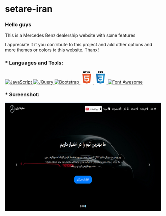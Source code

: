 # setare-iran

<h3>Hello guys</h3>
<p>This is a Mercedes Benz dealership website with some features</p>
<p>I appreciate it if you contribute to this project and add other options and more themes or colors to this website. Thanx!</p>

### * Languages and Tools:
<p align="left">
  <a href="https://developer.mozilla.org/en-US/docs/Web/JavaScript" target="_blank" title="JavaScript">
    <img src="https://upload.wikimedia.org/wikipedia/commons/thumb/6/6a/JavaScript-logo.png/800px-JavaScript-logo.png" alt="JavaScript" width="40" height="40"/>
  </a>
  
  <a href="https://jquery.com/" target="_blank" title="JQuery">
    <img src="https://cdn.icon-icons.com/icons2/2699/PNG/512/jquery_vertical_logo_icon_169489.png" alt="JQuery" width="40" height="40"/>
  </a>
  
  <a href="https://getbootstrap.com/" target="_blank" title="Bootstrap">
	<img src="https://getbootstrap.com/docs/5.3/assets/brand/bootstrap-logo-shadow.png" alt="Bootstrap" width="40" height="40"/>
  </a>
 
  <a href="https://www.w3schools.com/html/" target="_blank" title="HTML5">
    <img src="https://raw.githubusercontent.com/devicons/devicon/master/icons/html5/html5-original-wordmark.svg" alt="HTML5" width="40" height="40"/>
  </a>
  
  <a href="https://www.w3schools.com/css/" target="_blank" title="CSS3">
    <img src="https://raw.githubusercontent.com/devicons/devicon/master/icons/css3/css3-original-wordmark.svg" alt="CSS3" width="40" height="40"/>
  </a>
  
  <a href="https://fontawesome.com/" target="_blank" title="Font Awesome">
	<img src="https://fontawesome.com/images/favicon/icon.svg" alt="Font Awesome" width="40" height="40"/>
  </a>
</p>

### * Screenshot:
<img src="sample.png" alt="Project sample screenshot" width="800" height="350">

